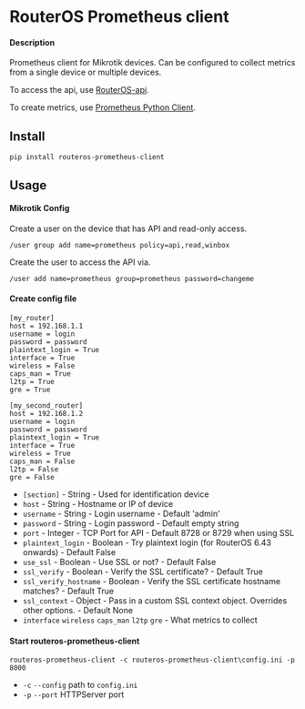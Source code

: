 # RouterOS Prometheus client
#### Description

Prometheus client for Mikrotik devices. Can be configured to collect metrics
from a single device or multiple devices.

To access the api, use [RouterOS-api](https://github.com/socialwifi/RouterOS-api).

To create metrics, use [Prometheus Python Client](https://github.com/prometheus/client_python).

## Install
`pip install routeros-prometheus-client`

## Usage

#### Mikrotik Config

Create a user on the device that has API and read-only access.

`/user group add name=prometheus policy=api,read,winbox`

Create the user to access the API via.

`/user add name=prometheus group=prometheus password=changeme`

#### Create config file

```
[my_router]
host = 192.168.1.1
username = login
password = password
plaintext_login = True
interface = True
wireless = False
caps_man = True
l2tp = True
gre = True

[my_second_router]
host = 192.168.1.2
username = login
password = password
plaintext_login = True
interface = True
wireless = True
caps_man = False
l2tp = False
gre = False
```
* `[section]` - String - Used for identification device
* `host` - String - Hostname or IP of device
* `username` - String - Login username - Default 'admin'
* `password` - String - Login password - Default empty string
* `port` - Integer - TCP Port for API - Default 8728 or 8729 when using SSL
* `plaintext_login` - Boolean - Try plaintext login (for RouterOS 6.43 onwards) - Default False
* `use_ssl` - Boolean - Use SSL or not? - Default False
* `ssl_verify` - Boolean - Verify the SSL certificate? - Default True
* `ssl_verify_hostname` - Boolean - Verify the SSL certificate hostname matches? - Default True
* `ssl_context` - Object - Pass in a custom SSL context object. Overrides other options. - Default None
* `interface` `wireless` `caps_man` `l2tp` `gre` - What metrics to collect

#### Start routeros-prometheus-client
`routeros-prometheus-client -c routeros-prometheus-client\config.ini -p 8000`

* `-c` `--config` path to `config.ini`
* `-p` `--port` HTTPServer port
